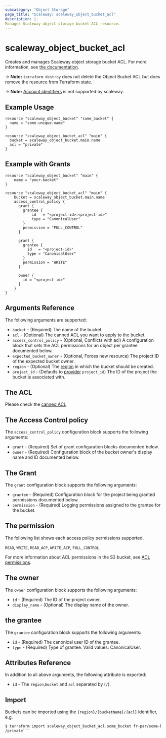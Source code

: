 ```yaml
---
subcategory: "Object Storage"
page_title: "Scaleway: scaleway_object_bucket_acl"
description: |-
Manages Scaleway object storage bucket ACL resource.
---
```


# scaleway_object_bucket_acl

Creates and manages Scaleway object storage bucket ACL.
For more information, see [the documentation](https://www.scaleway.com/en/docs/storage/object/concepts/#access-control-list-(acl)).

-> **Note:** `terraform destroy`  does not delete the Object Bucket ACL but does remove the resource from Terraform state.

-> **Note:** [Account identifiers](https://docs.aws.amazon.com/general/latest/gr/acct-identifiers.html) is not supported by scaleway.

## Example Usage

```hcl
resource "scaleway_object_bucket" "some_bucket" {
  name = "some-unique-name"
}

resource "scaleway_object_bucket_acl" "main" {
  bucket = scaleway_object_bucket.main.name
  acl = "private"
}
```

## Example with Grants

```hcl
resource "scaleway_object_bucket" "main" {
    name = "your-bucket"
}

resource "scaleway_object_bucket_acl" "main" {
    bucket = scaleway_object_bucket.main.name
    access_control_policy {
      grant {
        grantee {
            id   = "<project-id>:<project-id>"
            type = "CanonicalUser"
        }
        permission = "FULL_CONTROL"
      }
    
      grant {
        grantee {
          id   = "<project-id>"
          type = "CanonicalUser"
        }
        permission = "WRITE"
      }
    
      owner {
        id = "<project-id>"
      }
    }
}
```

## Arguments Reference

The following arguments are supported:

* `bucket` - (Required) The name of the bucket.
* `acl` - (Optional) The canned ACL you want to apply to the bucket.
* `access_control_policy` - (Optional, Conflicts with acl) A configuration block that sets the ACL permissions for an object per grantee documented below.
* `expected_bucket_owner` - (Optional, Forces new resource) The project ID of the expected bucket owner.
* `region` - (Optional) The [region](https://developers.scaleway.com/en/quickstart/#region-definition) in which the bucket should be created.
* `project_id` - (Defaults to [provider](../index.md#project_id) `project_id`) The ID of the project the bucket is associated with.


## The ACL

Please check the [canned ACL](https://docs.aws.amazon.com/AmazonS3/latest/userguide/acl_overview.html#canned-acl)

## The Access Control policy

The `access_control_policy` configuration block supports the following arguments:

* `grant` - (Required) Set of grant configuration blocks documented below.
* `owner` - (Required) Configuration block of the bucket owner's display name and ID documented below.

## The Grant

The `grant` configuration block supports the following arguments:

* `grantee` - (Required) Configuration block for the project being granted permissions documented below.
* `permission` - (Required) Logging permissions assigned to the grantee for the bucket.

## The permission

The following list shows each access policy permissions supported.

`READ`, `WRITE`, `READ_ACP`, `WRITE_ACP`, `FULL_CONTROL`

For more information about ACL permissions in the S3 bucket, see [ACL permissions](https://docs.aws.amazon.com/AmazonS3/latest/userguide/acl-overview.html).

## The owner

The `owner` configuration block supports the following arguments:

* `id` - (Required) The ID of the project owner.
* `display_name` - (Optional) The display name of the owner.

## the grantee

The `grantee` configuration block supports the following arguments:

* `id` - (Required) The canonical user ID of the grantee.
* `type` - (Required) Type of grantee. Valid values: CanonicalUser.

## Attributes Reference

In addition to all above arguments, the following attribute is exported:

* `id` - The `region`,`bucket` and `acl` separated by (`/`).

## Import

Buckets can be imported using the `{region}/{bucketName}/{acl}` identifier, e.g.

```bash
$ terraform import scaleway_object_bucket_acl.some_bucket fr-par/some-bucket
/private```
